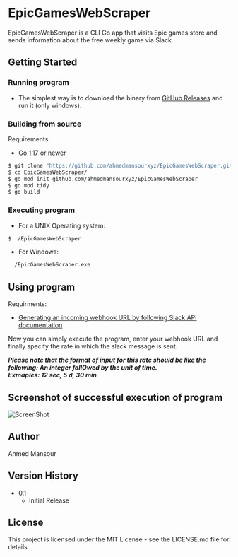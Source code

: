 # EpicGamesWebScraper

EpicGamesWebScraper is a CLI Go app that visits Epic games store and sends information about the free weekly game via Slack.





## Getting Started
### Running program

* The simplest way is to download the binary from [GitHub Releases](https://github.com/ahmedmansourxyz/EpicGamesWebScraper/releases) and run it (only windows). 

### Building from source

Requirements:

- [Go 1.17 or newer](https://golang.org/dl/)

```bash
$ git clone "https://github.com/ahmedmansourxyz/EpicGamesWebScraper.git"
$ cd EpicGamesWebScraper/
$ go mod init github.com/ahmedmansourxyz/EpicGamesWebScraper
$ go mod tidy
$ go build
```


### Executing program
* For a UNIX Operating system:
```bash
$ ./EpicGamesWebScraper
```
* For Windows:
```cmd
 ./EpicGamesWebScraper.exe
```
## Using program
Requirments:
- [Generating an incoming webhook URL by following Slack API documentation](https://api.slack.com/messaging/webhooks)<br>


Now you can simply execute the program, enter your webhook URL and finally specify the rate in which the slack message is sent.

***Please note that the format of input for this rate should be like the following: An integer follOwed by the unit of time. <br> Exmaples: 12 sec, 5 d, 30 min***	

## Screenshot of successful execution of program

![ScreenShot](https://i.postimg.cc/Nj9HkxGm/Example.png)


## Author

Ahmed Mansour

## Version History

* 0.1
    * Initial Release

## License

This project is licensed under the MIT License - see the LICENSE.md file for details
